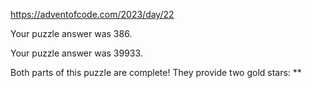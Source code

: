 https://adventofcode.com/2023/day/22

Your puzzle answer was 386.

Your puzzle answer was 39933.

Both parts of this puzzle are complete! They provide two gold stars: **
